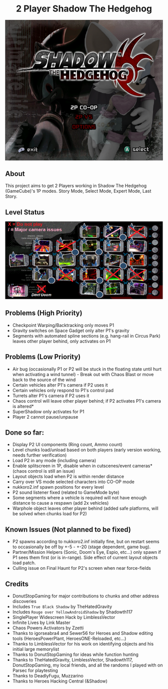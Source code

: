 <div align="center"><h1>2 Player Shadow The Hedgehog</h1>
<img src="https://raw.githubusercontent.com/ShadowTheHedgehogHacking/2P-ShdTH/master/res/main_banner.png" align="center" />
</div>

## About
This project aims to get 2 Players working in Shadow The Hedgehog (GameCube)'s 1P modes.
Story Mode, Select Mode, Expert Mode, Last Story.

## Level Status
![Current Level Map](./res/level_status.png)

## Problems (High Priority)
* Checkpoint Warping/Backtracking only moves P1
* Gravity switches on Space Gadget only alter P1's gravity
* Segments with automated spline sections (e.g. hang-rail in Circus Park) leaves other player behind, only activates on P1

## Problems (Low Priority)
* Air bug (occasionally P1 or P2 will be stuck in the floating state until hurt when activating a wind tunnel) - Break out with Chaos Blast or move back to the source of the wind
* Certain vehicles alter P1's camera if P2 uses it
* Certain vehicles only respond to P1's control pad
* Turrets alter P1's camera if P2 uses it
* Chaos control will leave other player behind; if P2 activates P1's camera is altered*
* SuperShadow only activates for P1
* Player 2 cannot pause/unpause

## Done so far:
* Display P2 UI components (Ring count, Ammo count)
* Level chunks load/unload based on both players (early version working, needs further verification)
* Load P2 in any mode (including camera)
* Enable splitscreen in 1P, disable when in cutscenes/event cameras* (chaos control is still an issue)
* Layout objects load when P2 is within render distance
* Carry over VS mode selected characters into CO-OP mode
* nukkoro2.inf spawn positions for every level
* P2 sound listener fixed (related to GameMode byte)
* Some segments where a vehicle is required will not have enough distance to cause a respawn (add 2x vehicles)
* Warphole object leaves other player behind (added safe platforms, will be solved when chunks load for P2)

## Known Issues (Not planned to be fixed)
* P2 spawns according to nukkoro2.inf initially fine, but on restart seems to occasionally be off by +-5 - +-20 (stage dependent, game bug).
* Partner/Mission Helpers (Sonic, Doom's Eye, Espio, etc...) only spawn if P1 sees them first (or is in-range). Side effect of current layout objects load patch.
* Culling issue on Final Haunt for P2's screen when near force-fields

## Credits
* DonutStopGaming for major contributions to chunks and other address discoveries
* Includes `True Black Shadow` by TheHatedGravity
* Includes `Rouge over YellowAndroidShadow` by Shadowth117
* SinglePlayer Widescreen Hack by LimblessVector
* Infinite Lives by Link Master
* Chaos Powers Activators by Zzetti 
* Thanks to igorseabra4 and Sewer56 for Heroes and Shadow editing tools (HeroesPowerPlant, HeroesONE-Reloaded, etc...)
* Thanks to LimblessVector for his work on identifying objects and his initial large memorylist
* Thanks to DonutStopGaming for ideas while function hunting
* Thanks to TheHatedGravity, LimblessVector, Shadowth117, DonutStopGaming, my local friends, and all the randoms I played with on Parsec for playtesting
* Thanks to DeadlyFugu, Muzzarino
* Thanks to Heroes Hacking Central (&Shadow)